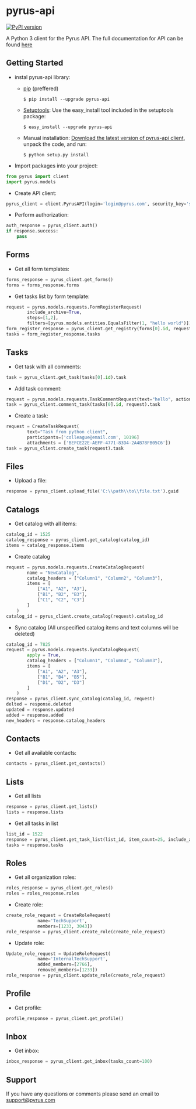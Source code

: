 # pyrus-api

[![PyPI version](https://badge.fury.io/py/pyrus-api.svg)](https://badge.fury.io/py/pyrus-api)

A Python 3 client for the Pyrus API.
The full documentation for API can be found [here](https://pyrus.com/en/help/api/)

## Getting Started

* instal pyrus-api library:
    * [pip](https://pypi.python.org/pypi/pip) (preffered)

        ````
        $ pip install --upgrade pyrus-api
        ````
    * [Setuptools](https://pypi.python.org/pypi/setuptools): Use the easy_install tool included in the setuptools package:

        ````
        $ easy_install --upgrade pyrus-api
        ````
    * Manual installation: [Download the latest version of pyrus-api client](https://pypi.python.org/pypi/pyrus-api/), unpack the code, and run:

        ````
        $ python setup.py install
        ````

* Import packages into your project:

```python   
from pyrus import client
import pyrus.models
```
* Create API client:

```python
pyrus_client = client.PyrusAPI(login='login@pyrus.com', security_key='sadf2R5Wrdkn..')
```

* Perform authorization:

```python
auth_response = pyrus_client.auth()
if response.success:
    pass
```

## Forms

* Get all form templates:

```python
forms_response = pyrus_client.get_forms()
forms = forms_response.forms
```

* Get tasks list by form template:

```python
request = pyrus.models.requests.FormRegisterRequest(
        include_archive=True,
        steps=[1,2],
        filters=[pyrus.models.entities.EqualsFilter(1, "hello world")])
form_register_response = pyrus_client.get_registry(forms[0].id, request)
tasks = form_register_response.tasks
```

## Tasks

* Get task with all comments:

```python
task = pyrus_client.get_task(tasks[0].id).task
```

* Add task comment:

```python
request = pyrus.models.requests.TaskCommentRequest(text="hello", action="finished")
task = pyrus_client.comment_task(tasks[0].id, request).task
```

* Create a task:

```python
request = CreateTaskRequest(
        text="Task from python client", 
        participants=['colleague@email.com', 10196]
        attachments = ['BEFCE22E-AEFF-4771-83D4-2A4B78FB05C6'])
task = pyrus_client.create_task(request).task
```

## Files

* Upload a file:

```python
response = pyrus_client.upload_file('C:\\path\\to\\file.txt').guid
```

## Catalogs

* Get catalog with all items:
    
```python
catalog_id = 1525
catalog_response = pyrus_client.get_catalog(catalog_id)
items = catalog_response.items
```

* Create catalog

```python
request = pyrus.models.requests.CreateCatalogRequest(
        name = "NewCatalog",
        catalog_headers = ["Column1", "Column2", "Column3"],
        items = [
            ["A1", "A2", "A3"],
            ["B1", "B2", "B3"],
            ["C1", "C2", "C3"]
        ]
    )
catalog_id = pyrus_client.create_catalog(request).catalog_id
```

* Sync catalog (All unspecified catalog items and text columns will be deleted)

```python
catalog_id = 7825
request = pyrus.models.requests.SyncCatalogRequest(
        apply = True,
        catalog_headers = ["Column1", "Column4", "Column3"],
        items = [
            ["A1", "A2", "A3"],
            ["B1", "B4", "B5"],
            ["D1", "D2", "D3"]
        ]
    )
response = pyrus_client.sync_catalog(catalog_id, request)
delted = response.deleted
updated = response.updated
added = response.added
new_headers = response.catalog_headers
```

## Contacts

* Get all available contacts:

```python    
contacts = pyrus_client.get_contacts()
```

## Lists

* Get all lists

```python
response = pyrus_client.get_lists()
lists = response.lists
```

* Get all tasks in list

```python
list_id = 1522
response = pyrus_client.get_task_list(list_id, item_count=25, include_archived=True)
tasks = response.tasks
```

## Roles

* Get all organization roles:

```python
roles_response = pyrus_client.get_roles()
roles = roles_response.roles
```

* Create role:

```python
create_role_request = CreateRoleRequest(
            name='TechSupport',
            members=[1233, 3043])
role_response = pyrus_client.create_role(create_role_request)
```

* Update role:
    
```python
Update_role_request = UpdateRoleRequest(
            name='InternalTechSupport',
            added_members=[2766],
            removed_members=[1233])
role_response = pyrus_client.update_role(create_role_request)
```

## Profile

* Get profile:

```python
profile_response = pyrus_client.get_profile()
```

## Inbox

* Get inbox:

```python
inbox_response = pyrus_client.get_inbox(tasks_count=100)
```


## Support

If you have any questions or comments please send an email to support@pyrus.com
